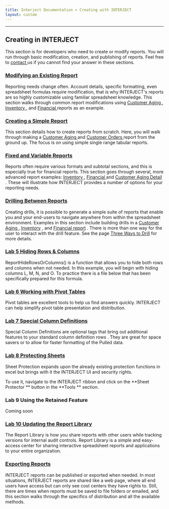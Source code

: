 ```yaml
---
title: Interject Documentation > Creating with INTERJECT
layout: custom
---
```

* * *

  

##  **Creating in INTERJECT**

This section is for developers who need to create or modify reports. You will run through basic modification, creation, and publishing of reports. Feel free to [ contact ](mailto:help@gointerject.com) us if you cannot find your answer in these sections.

  

###  [ Modifying an Existing Report ](/wGetStarted/Modifying-an-Existing-Report_62849215.html)

Reporting needs change often. Account details, specific formatting, even spreadsheet formulas require modification, that is why INTERJECT's reports are so highly customizable using familiar spreadsheet knowledge. This section
walks through common report modifications using [ Customer Aging ](/wGetStarted/128428927.html),  [ Inventory ](/wGetStarted/128429185.html), and [ Financial ](/wGetStarted/128429053.html) reports as an example.

  

###  [ Creating a Simple Report ](/wGetStarted/Creating-a-Simple-Report_128408585.html)

This section details how to create reports from scratch. Here, you will walk through making a [ Customer Aging ](/wGetStarted/128429314.html) and [Customer Orders ](/wGetStarted/128421638.html) report from the ground up. The focus is on using simple single range tabular reports.

  

###  [ Fixed and Variable Reports](https://interject.atlassian.net/wiki/display/ID/Fixed+and+Variable+Reports)

Reports often require various formats and subtotal sections, and this is especially true for financial reports. This section goes through several, more advanced report examples: [ Inventory ](/wGetStarted/128429185.html) , [Financial ](/wGetStarted/L3.3-Financial-Variable_128421724.html) and [Customer Aging Detail ](/wGetStarted/L3.4-Customer-Aging-Detail_128429387.html) . These will illustrate how INTERJECT provides a number of options for your reporting needs.

###  [ Drilling Between Reports ](/wGetStarted/Drilling-Between-Reports_61702193.html)

Creating drills, it is possible to generate a simple suite of reports that enable you and your end-users to navigate anywhere from within the spreadsheet environment. Examples in this section include building drills in a [ Customer Aging ](/wGetStarted/128421015.html) , [ Inventory](/wGetStarted/128409138.html) , and [ Financial report](/wGetStarted/128409219.html) . There is more than one way for the user to interact with the drill feature. See the page [ Three Ways to Drill](/wGetStarted/L4.4-The-Three-Ways-to-Drill_128510906.html) for more details.

###  [ Lab 5 Hiding Rows & Columns ](/wGetStarted/137363494.html)

ReportHideRowsOrColumns() is a function that allows you to hide both rows and columns when not needed. In this example, you will begin with hiding columns L, M, N, and O. To practice there is a file below that has been specifically prepared for this formula.

  

###  [ Lab 6 Working with Pivot Tables ](/wGetStarted/L6-Working-with-Pivot-Tables_128202725.html)

Pivot tables are excellent tools to help us find answers quickly. INTERJECT can help simplify pivot table presentation and distribution.

###  [ Lab 7 Special Column Definitions ](/wGetStarted/L7-Special-Column-Definitions_335183945.html)

Special Column Definitions are optional tags that bring out additional features to your standard column definition rows  . They are great for space savers or to allow for faster formatting of the Pulled data.

###  [ Lab 8 Protecting Sheets ](/wGetStarted/L8-Protecting-Sheets_335151182.html)

Sheet Protection expands upon the already existing protection functions in excel but brings with it the INTERJECT UI and security rights.

To use it, navigate to the INTERJECT ribbon and click on the  **Sheet Protector ** button in the  **Tools ** section.

###  Lab 9 Using the Retained Feature

Coming soon

###  [ Lab 10 Updating the Report Library ](/wGetStarted/L10-Updating-the-Report-Library_62849583.html)

The Report Library is how you share reports with other users while tracking versions for internal audit controls. Report Library is a simple and easy-access center for sharing interactive spreadsheet reports and applications to your entire organization.

###  [ Exporting Reports ](/wGetStarted/Exporting-Reports_93618178.html)

INTERJECT reports can be published or exported when needed. In most situations, INTERJECT reports are shared like a web page, where all end users have access but can only see cost centers they have rights to. Still, there are times when reports must be saved to file folders or emailed, and this section walks through the specifics of distribution and all the available methods.

  

